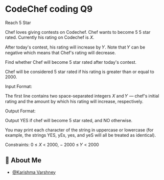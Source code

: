 
# CodeChef coding Q9

Reach 5 Star

Chef loves giving contests on Codechef. Chef wants to become 
5
5 star rated. Currently his rating on Codechef is 
𝑋.

After today's contest, his rating will increase by 
𝑌. Note that 
𝑌 can be negative which means that Chef's rating will decrease.

Find whether Chef will become 
5
star rated after today's contest.

Chef will be considered 
5 star rated if his rating is greater than or equal to 
2000.

Input Format:

The first line contains two space-separated integers 
𝑋 and 
𝑌 — chef's initial rating and the amount by which his rating will increase, respectively.

Output Format:

Output YES if chef will become 
5
star rated, and NO otherwise.

You may print each character of the string in uppercase or lowercase (for example, the strings YES, yEs, yes, and yeS will all be treated as identical).

Constraints:
0
≤
𝑋
<
2000, 
−
2000
≤
𝑌
<
2000




## 🚀 About Me

- [@Karishma Varshney](https://github.com/Karishma-Varshney)
